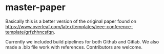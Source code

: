 # master-paper

Basically this is a better version of the original paper found on https://www.overleaf.com/latex/templates/ieee-conference-template/grfzhhncsfqn.

Currently we included build pipelines for both Github and Gitlab. We also made a .bib file work with references. Contributors are welcome.